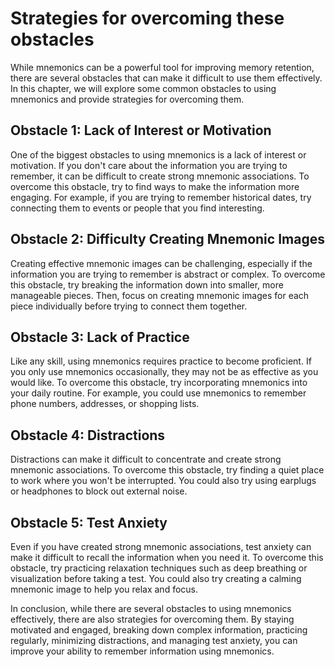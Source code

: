 # Strategies for overcoming these obstacles

While mnemonics can be a powerful tool for improving memory retention, there are several obstacles that can make it difficult to use them effectively. In this chapter, we will explore some common obstacles to using mnemonics and provide strategies for overcoming them.

Obstacle 1: Lack of Interest or Motivation
------------------------------------------

One of the biggest obstacles to using mnemonics is a lack of interest or motivation. If you don't care about the information you are trying to remember, it can be difficult to create strong mnemonic associations. To overcome this obstacle, try to find ways to make the information more engaging. For example, if you are trying to remember historical dates, try connecting them to events or people that you find interesting.

Obstacle 2: Difficulty Creating Mnemonic Images
-----------------------------------------------

Creating effective mnemonic images can be challenging, especially if the information you are trying to remember is abstract or complex. To overcome this obstacle, try breaking the information down into smaller, more manageable pieces. Then, focus on creating mnemonic images for each piece individually before trying to connect them together.

Obstacle 3: Lack of Practice
----------------------------

Like any skill, using mnemonics requires practice to become proficient. If you only use mnemonics occasionally, they may not be as effective as you would like. To overcome this obstacle, try incorporating mnemonics into your daily routine. For example, you could use mnemonics to remember phone numbers, addresses, or shopping lists.

Obstacle 4: Distractions
------------------------

Distractions can make it difficult to concentrate and create strong mnemonic associations. To overcome this obstacle, try finding a quiet place to work where you won't be interrupted. You could also try using earplugs or headphones to block out external noise.

Obstacle 5: Test Anxiety
------------------------

Even if you have created strong mnemonic associations, test anxiety can make it difficult to recall the information when you need it. To overcome this obstacle, try practicing relaxation techniques such as deep breathing or visualization before taking a test. You could also try creating a calming mnemonic image to help you relax and focus.

In conclusion, while there are several obstacles to using mnemonics effectively, there are also strategies for overcoming them. By staying motivated and engaged, breaking down complex information, practicing regularly, minimizing distractions, and managing test anxiety, you can improve your ability to remember information using mnemonics.
